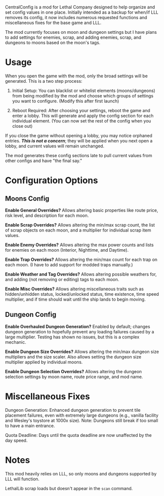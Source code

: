 CentralConfig is a mod for Lethal Company designed to help organize and set config values in one place. Initially intended as a backup for when/if LLL removes its config, it now includes numerous requested functions and miscellaneous fixes for the base game and LLL.

The mod currently focuses on moon and dungeon settings but I have plans to add settings for enemies, scrap, and adding enemies, scrap, and dungeons to moons based on the moon's tags.

# Usage
When you open the game with the mod, only the broad settings will be generated. This is a two step process:

1. Initial Setup: You can blacklist or whitelist elements (moons/dungeons) from being modified by the mod and choose which groups of settings you want to configure. (Modify this after first launch)

2. Reboot Required: After choosing your settings, reboot the game and enter a lobby. This will generate and apply the config section for each individual element. (You can now set the rest of the config when you close out)

If you close the game without opening a lobby, you may notice orphaned entries. ***This is not a concern***; they will be applied when you next open a lobby, and current values will remain unchanged.

The mod generates these config sections late to pull current values from other configs and have "the final say."
# Configuration Options
## Moons Config
**Enable General Overrides?**
Allows altering basic properties like route price, risk level, and description for each moon.

**Enable Scrap Overrides?**
Allows altering the min/max scrap count, the list of scrap objects on each moon, and a multiplier for individual scrap item values.

**Enable Enemy Overrides?**
Allows altering the max power counts and lists for enemies on each moon (Interior, Nighttime, and Daytime).

**Enable Trap Overrides?**
Allows altering the min/max count for each trap on each moon. (I have to add support for modded traps manually.)

**Enable Weather and Tag Overrides?**
Allows altering possible weathers for, and adding (not removing or editing) tags to each moon.

**Enable Misc Overrides?**
Allows altering miscellaneous traits such as hidden/unhidden status, locked/unlocked status, time existence, time speed multiplier, and if time should wait until the ship lands to begin moving.
## Dungeon Config
**Enable Overhauled Dungeon Generation?**
Enabled by default; changes dungeon generation to hopefully prevent any loading failures caused by a large multiplier. Testing has shown no issues, but this is a complex mechanic.

**Enable Dungeon Size Overrides?**
Allows altering the min/max dungeon size multipliers and the size scaler. Also allows setting the dungeon size multiplier applied by individual moons.

**Enable Dungeon Selection Overrides?**
Allows altering the dungeon selection settings by moon name, route price range, and mod name.
# Miscellaneous Fixes
Dungeon Generation: Enhanced dungeon generation to prevent tile placement failures, even with extremely large dungeons (e.g., vanilla facility and Wesley's toystore at 1000x size).
Note: Dungeons still break if too small to have a main entrance.

Quota Deadline: Days until the quota deadline are now unaffected by the day speed.
# Notes
This mod heavily relies on LLL, so only moons and dungeons supported by LLL will function.

LethalLib scrap loads but doesn't appear in the `scan` command.
